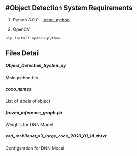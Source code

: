 #Object Detection System
Requirements
-----

1. Python 3.9.9 - [install python](https://www.python.org/downloads/)

2. OpenCV
```
pip install opencv-python
```

Files Detail
-----
##### Object_Detection_System.py
Main python file

##### coco.names
List of labels of object

##### frozen_inference_graph.pb
Weights for DNN Model

##### ssd_mobilenet_v3_large_coco_2020_01_14.pbtxt
Configuration for DNN Model
